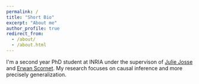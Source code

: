 ```yaml
---
permalink: /
title: "Short Bio"
excerpt: "About me"
author_profile: true
redirect_from: 
  - /about/
  - /about.html
---
```

I'm a second year PhD student at INRIA under the supervison of [Julie Josse](http://juliejosse.com) and [Erwan Scornet](https://erwanscornet.github.io). My research focuses on causal inference and more precisely generalization.
